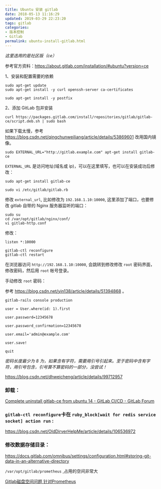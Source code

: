 ```yaml
---
title: Ubuntu 安装 gitlab
date: 2018-05-13 11:16:29
updated: 2019-03-29 22:23:20
tags: gitlab
categories: 
- 版本控制
- Gitlab
permalink: ubuntu-install-gitlab.html
---
```

*这里选用的是社区版（ce）*

参考官方资料：https://about.gitlab.com/installation/#ubuntu?version=ce

1、安装和配置需要的依赖

```
sudo apt-get update
sudo apt-get install -y curl openssh-server ca-certificates
```

```
sudo apt-get install -y postfix
```

2、添加 GitLab  包并安装

```
curl https://packages.gitlab.com/install/repositories/gitlab/gitlab-ce/script.deb.sh | sudo bash
```

如果下载太慢，参考 https://blog.csdn.net/qingchunweiliang/article/details/53869601  改用国内镜像。

```
sudo EXTERNAL_URL="http://gitlab.example.com" apt-get install gitlab-ce
```

`EXTERNAL_URL` 是访问地址(域名或 ip)，可以在这里填写，也可以在安装成功后修改：

```
sudo apt-get install gitlab-ce
```

```
sudo vi /etc/gitlab/gitlab.rb
```

修改  `external_url`, 比如修改为 `192.168.1.10:10000`,  这里添加了端口，也要修改 gitlab 自带的 Nginx 服务器监听的端口：

```
sudo su
cd /var/opt/gitlab/nginx/conf/
vi gitlab-http.conf
```

修改：

```
listen *:10000
```

```
gitlab-ctl reconfigure
gitlab-ctl restart
```

在浏览器访问 `http://192.168.1.10:10000`, 会跳转到修改修改 `root` 密码界面，修改密码，然后用 `root` 帐号登录。

手动修改 `root` 密码：

参考 https://blog.csdn.net/yin138/article/details/51394868 。

```
gitlab-rails console production
```

```
user = User.where(id: 1).first

user.password=12345678

user.password_confirmation=12345678

user.email='admin@example.com'

user.save!

quit
```

*密码长度最少为 8 为，如果含有字符，需要用引号引起来。至于密码中含有字符，用引号包含，引号算不算密码的一部分，没尝试！*



https://blog.csdn.net/dhweicheng/article/details/99712957  



### 卸载：

[Complete uninstall gitlab-ce from ubuntu 14 - GitLab CI/CD - GitLab Forum](https://forum.gitlab.com/t/complete-uninstall-gitlab-ce-from-ubuntu-14/6232)  

###  `gitlab-ctl reconfigure`卡在 `ruby_block[wait for redis service socket] action run` :

https://blog.csdn.net/OldDirverHelpMe/article/details/106536972  

### 修改数据存储目录：

https://docs.gitlab.com/omnibus/settings/configuration.html#storing-git-data-in-an-alternative-directory



`/var/opt/gitlab/prometheus` ,占用的空间非常大

[Gitlab磁盘空间问题 针对Prometheus](https://blog.csdn.net/johnchensz/article/details/106414335)